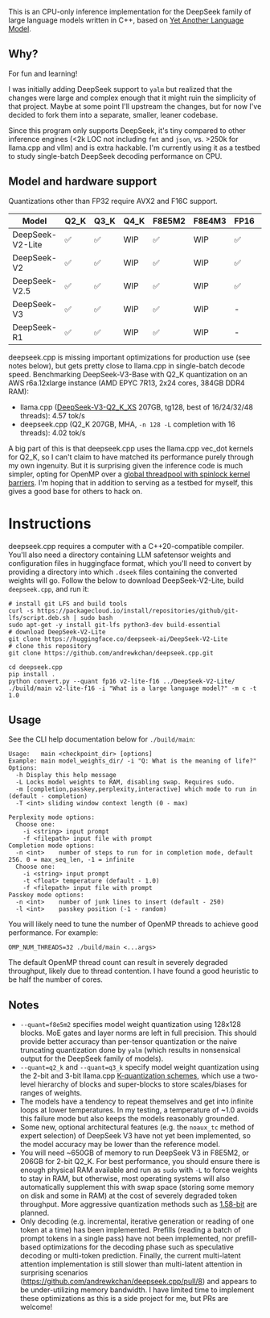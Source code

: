 This is an CPU-only inference implementation for the DeepSeek family of large language models written in C++, based on [Yet Another Language Model](https://github.com/andrewkchan/yalm). 

## Why?

For fun and learning!

I was initially adding DeepSeek support to `yalm` but realized that the changes were large and complex enough that it might ruin the simplicity of that project. Maybe at some point I'll upstream the changes, but for now I've decided to fork them into a separate, smaller, leaner codebase. 

Since this program only supports DeepSeek, it's tiny compared to other inference engines (<2k LOC not including `fmt` and `json`, vs. >250k for llama.cpp and vllm) and is extra hackable. I'm currently using it as a testbed to study single-batch DeepSeek decoding performance on CPU.

## Model and hardware support

Quantizations other than FP32 require AVX2 and F16C support.

| Model      | Q2_K | Q3_K | Q4_K | F8E5M2 | F8E4M3 | FP16 | BF16 | FP32 |
| -----      | ---- | ---- | ------ | ------ | ---- | ---- | ---- | ---- |
| DeepSeek-V2-Lite | ✅ | ✅ | WIP | ✅ | WIP | ✅ | WIP | ✅ |
| DeepSeek-V2 | ✅ | ✅ | WIP | ✅ | WIP | ✅ | WIP | ✅ |
| DeepSeek-V2.5 | ✅ | ✅ | WIP | ✅ | WIP | ✅ | WIP | ✅ |
| DeepSeek-V3 | ✅ | ✅ | WIP | ✅ | WIP | - | - | - |
| DeepSeek-R1 | ✅ | ✅ | WIP | ✅ | WIP | - | - | - |

deepseek.cpp is missing important optimizations for production use (see notes below), but gets pretty close to llama.cpp in single-batch decode speed. Benchmarking DeepSeek-V3-Base with Q2_K quantization on an AWS r6a.12xlarge instance (AMD EPYC 7R13, 2x24 cores, 384GB DDR4 RAM):
- llama.cpp ([DeepSeek-V3-Q2_K_XS](https://huggingface.co/unsloth/DeepSeek-V3-GGUF/tree/main/DeepSeek-V3-Q2_K_XS) 207GB, tg128, best of 16/24/32/48 threads): 4.57 tok/s
- deepseek.cpp (Q2_K 207GB, MHA, `-n 128 -L` completion with 16 threads): 4.02 tok/s

A big part of this is that deepseek.cpp uses the llama.cpp vec_dot kernels for Q2_K, so I can't claim to have matched its performance purely through my own ingenuity. But it is surprising given the inference code is much simpler, opting for OpenMP over a [global threadpool with spinlock kernel barriers](https://justine.lol/matmul/#threads). I'm hoping that in addition to serving as a testbed for myself, this gives a good base for others to hack on.

# Instructions

deepseek.cpp requires a computer with a C++20-compatible compiler. You'll also need a directory containing LLM safetensor weights and configuration files in huggingface format, which you'll need to convert by providing a directory into which `.dseek` files containing the converted weights will go. Follow the below to download DeepSeek-V2-Lite, build `deepseek.cpp`, and run it:

```
# install git LFS and build tools
curl -s https://packagecloud.io/install/repositories/github/git-lfs/script.deb.sh | sudo bash
sudo apt-get -y install git-lfs python3-dev build-essential
# download DeepSeek-V2-Lite
git clone https://huggingface.co/deepseek-ai/DeepSeek-V2-Lite
# clone this repository
git clone https://github.com/andrewkchan/deepseek.cpp.git

cd deepseek.cpp
pip install .
python convert.py --quant fp16 v2-lite-f16 ../DeepSeek-V2-Lite/
./build/main v2-lite-f16 -i "What is a large language model?" -m c -t 1.0
```

## Usage

See the CLI help documentation below for `./build/main`:

```
Usage:   main <checkpoint_dir> [options]
Example: main model_weights_dir/ -i "Q: What is the meaning of life?"
Options:
  -h Display this help message
  -L Locks model weights to RAM, disabling swap. Requires sudo.
  -m [completion,passkey,perplexity,interactive] which mode to run in (default - completion)
  -T <int> sliding window context length (0 - max)

Perplexity mode options:
  Choose one:
    -i <string> input prompt
    -f <filepath> input file with prompt
Completion mode options:
  -n <int>    number of steps to run for in completion mode, default 256. 0 = max_seq_len, -1 = infinite
  Choose one:
    -i <string> input prompt
    -t <float> temperature (default - 1.0)
    -f <filepath> input file with prompt
Passkey mode options:
  -n <int>    number of junk lines to insert (default - 250)
  -l <int>    passkey position (-1 - random)
```

You will likely need to tune the number of OpenMP threads to achieve good performance. For example: 
```
OMP_NUM_THREADS=32 ./build/main <...args>
```

The default OpenMP thread count can result in severely degraded throughput, likely due to thread contention. I have found a good heuristic to be half the number of cores.

## Notes

- `--quant=f8e5m2` specifies model weight quantization using 128x128 blocks. MoE gates and layer norms are left in full precision. This should provide better accuracy than per-tensor quantization or the naive truncating quantization done by `yalm` (which results in nonsensical output for the DeepSeek family of models).
- `--quant=q2_k` and `--quant=q3_k` specify model weight quantization using the 2-bit and 3-bit llama.cpp [K-quantization schemes](https://github.com/ggml-org/llama.cpp/pull/1684), which use a two-level hierarchy of blocks and super-blocks to store scales/biases for ranges of weights.
- The models have a tendency to repeat themselves and get into infinite loops at lower temperatures. In my testing, a temperature of ~1.0 avoids this failure mode but also keeps the models reasonably grounded.
- Some new, optional architectural features (e.g. the `noaux_tc` method of expert selection) of DeepSeek V3 have not yet been implemented, so the model accuracy may be lower than the reference model.
- You will need ~650GB of memory to run DeepSeek V3 in F8E5M2, or 206GB for 2-bit Q2_K. For best performance, you should ensure there is enough physical RAM available and run as `sudo` with `-L` to force weights to stay in RAM, but otherwise, most operating systems will also automatically supplement this with swap space (storing some memory on disk and some in RAM) at the cost of severely degraded token throughput. More aggressive quantization methods such as [1.58-bit](https://unsloth.ai/blog/deepseekr1-dynamic) are planned.
- Only decoding (e.g. incremental, iterative generation or reading of one token at a time) has been implemented. Prefills (reading a batch of prompt tokens in a single pass) have not been implemented, nor prefill-based optimizations for the decoding phase such as speculative decoding or multi-token prediction. Finally, the current multi-latent attention implementation is still slower than multi-latent attention in surprising scenarios (https://github.com/andrewkchan/deepseek.cpp/pull/8) and appears to be under-utilizing memory bandwidth. I have limited time to implement these optimizations as this is a side project for me, but PRs are welcome!